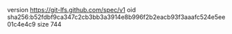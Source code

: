 version https://git-lfs.github.com/spec/v1
oid sha256:b52fdbf9ca347c2cb3bb3a3914e8b996f2b2eacb93f3aaafc524e5ee01c4e4c9
size 744
